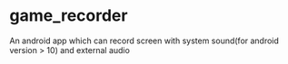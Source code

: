# game_recorder
An android app which can record screen with system sound(for android version > 10) and external audio

